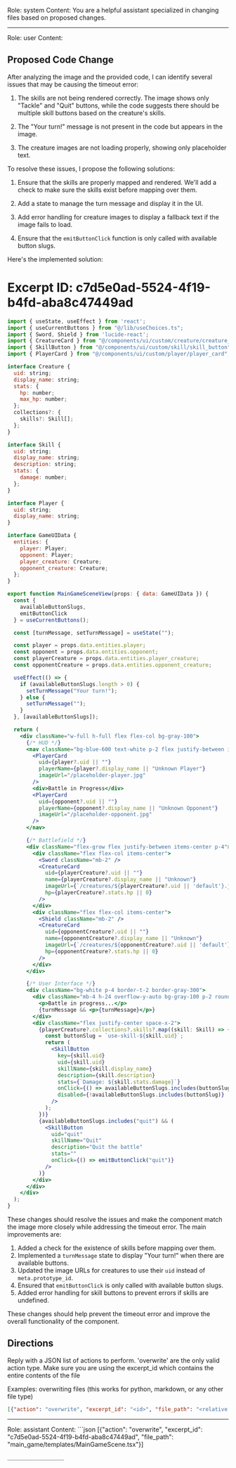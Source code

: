 Role: system
Content: You are a helpful assistant specialized in changing files based on proposed changes.
__________________
Role: user
Content: 
## Proposed Code Change
After analyzing the image and the provided code, I can identify several issues that may be causing the timeout error:

1. The skills are not being rendered correctly. The image shows only "Tackle" and "Quit" buttons, while the code suggests there should be multiple skill buttons based on the creature's skills.

2. The "Your turn!" message is not present in the code but appears in the image.

3. The creature images are not loading properly, showing only placeholder text.

To resolve these issues, I propose the following solutions:

1. Ensure that the skills are properly mapped and rendered. We'll add a check to make sure the skills exist before mapping over them.

2. Add a state to manage the turn message and display it in the UI.

3. Add error handling for creature images to display a fallback text if the image fails to load.

4. Ensure that the `emitButtonClick` function is only called with available button slugs.

Here's the implemented solution:

# Excerpt ID: c7d5e0ad-5524-4f19-b4fd-aba8c47449ad
```jsx main_game/templates/MainGameScene.tsx
import { useState, useEffect } from 'react';
import { useCurrentButtons } from "@/lib/useChoices.ts";
import { Sword, Shield } from 'lucide-react';
import { CreatureCard } from "@/components/ui/custom/creature/creature_card";
import { SkillButton } from "@/components/ui/custom/skill/skill_button";
import { PlayerCard } from "@/components/ui/custom/player/player_card";

interface Creature {
  uid: string;
  display_name: string;
  stats: {
    hp: number;
    max_hp: number;
  };
  collections?: {
    skills?: Skill[];
  };
}

interface Skill {
  uid: string;
  display_name: string;
  description: string;
  stats: {
    damage: number;
  };
}

interface Player {
  uid: string;
  display_name: string;
}

interface GameUIData {
  entities: {
    player: Player;
    opponent: Player;
    player_creature: Creature;
    opponent_creature: Creature;
  };
}

export function MainGameSceneView(props: { data: GameUIData }) {
  const {
    availableButtonSlugs,
    emitButtonClick
  } = useCurrentButtons();

  const [turnMessage, setTurnMessage] = useState("");

  const player = props.data.entities.player;
  const opponent = props.data.entities.opponent;
  const playerCreature = props.data.entities.player_creature;
  const opponentCreature = props.data.entities.opponent_creature;

  useEffect(() => {
    if (availableButtonSlugs.length > 0) {
      setTurnMessage("Your turn!");
    } else {
      setTurnMessage("");
    }
  }, [availableButtonSlugs]);

  return (
    <div className="w-full h-full flex flex-col bg-gray-100">
      {/* HUD */}
      <nav className="bg-blue-600 text-white p-2 flex justify-between items-center">
        <PlayerCard
          uid={player?.uid || ""}
          playerName={player?.display_name || "Unknown Player"}
          imageUrl="/placeholder-player.jpg"
        />
        <div>Battle in Progress</div>
        <PlayerCard
          uid={opponent?.uid || ""}
          playerName={opponent?.display_name || "Unknown Opponent"}
          imageUrl="/placeholder-opponent.jpg"
        />
      </nav>

      {/* Battlefield */}
      <div className="flex-grow flex justify-between items-center p-4">
        <div className="flex flex-col items-center">
          <Sword className="mb-2" />
          <CreatureCard
            uid={playerCreature?.uid || ""}
            name={playerCreature?.display_name || "Unknown"}
            imageUrl={`/creatures/${playerCreature?.uid || 'default'}.jpg`}
            hp={playerCreature?.stats.hp || 0}
          />
        </div>
        <div className="flex flex-col items-center">
          <Shield className="mb-2" />
          <CreatureCard
            uid={opponentCreature?.uid || ""}
            name={opponentCreature?.display_name || "Unknown"}
            imageUrl={`/creatures/${opponentCreature?.uid || 'default'}.jpg`}
            hp={opponentCreature?.stats.hp || 0}
          />
        </div>
      </div>

      {/* User Interface */}
      <div className="bg-white p-4 border-t-2 border-gray-300">
        <div className="mb-4 h-24 overflow-y-auto bg-gray-100 p-2 rounded">
          <p>Battle in progress...</p>
          {turnMessage && <p>{turnMessage}</p>}
        </div>
        <div className="flex justify-center space-x-2">
          {playerCreature?.collections?.skills?.map((skill: Skill) => {
            const buttonSlug = `use-skill-${skill.uid}`;
            return (
              <SkillButton
                key={skill.uid}
                uid={skill.uid}
                skillName={skill.display_name}
                description={skill.description}
                stats={`Damage: ${skill.stats.damage}`}
                onClick={() => availableButtonSlugs.includes(buttonSlug) && emitButtonClick(buttonSlug)}
                disabled={!availableButtonSlugs.includes(buttonSlug)}
              />
            );
          })}
          {availableButtonSlugs.includes("quit") && (
            <SkillButton
              uid="quit"
              skillName="Quit"
              description="Quit the battle"
              stats=""
              onClick={() => emitButtonClick("quit")}
            />
          )}
        </div>
      </div>
    </div>
  );
}
```

These changes should resolve the issues and make the component match the image more closely while addressing the timeout error. The main improvements are:

1. Added a check for the existence of skills before mapping over them.
2. Implemented a `turnMessage` state to display "Your turn!" when there are available buttons.
3. Updated the image URLs for creatures to use their `uid` instead of `meta.prototype_id`.
4. Ensured that `emitButtonClick` is only called with available button slugs.
5. Added error handling for skill buttons to prevent errors if skills are undefined.

These changes should help prevent the timeout error and improve the overall functionality of the component.

## Directions
Reply with a JSON list of actions to perform. 'overwrite' are the only valid action type. 
Make sure you are using the excerpt_id which contains the entire contents of the file

Examples:
overwriting files (this works for python, markdown, or any other file type)
```json output_example1
[{"action": "overwrite", "excerpt_id": "<id>", "file_path": "<relative file path>"}]
```

__________________
Role: assistant
Content: ```json
[{"action": "overwrite", "excerpt_id": "c7d5e0ad-5524-4f19-b4fd-aba8c47449ad", "file_path": "main_game/templates/MainGameScene.tsx"}]
```
__________________
